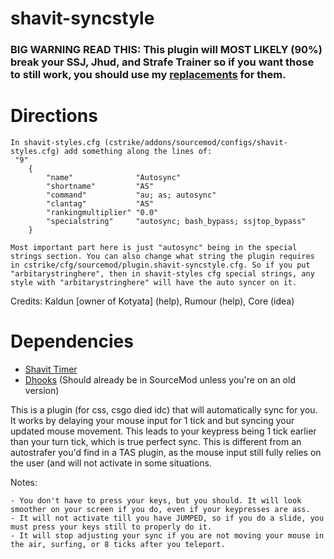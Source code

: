 # shavit-syncstyle

### BIG WARNING READ THIS: This plugin will MOST LIKELY (90%) break your SSJ, Jhud, and Strafe Trainer so if you want those to still work, you should use my [replacements](https://github.com/Nimmy2222/bhop-get-stats) for them.

# Directions
```
In shavit-styles.cfg (cstrike/addons/sourcemod/configs/shavit-styles.cfg) add something along the lines of:
 "9"
	{
		"name"				"Autosync"
		"shortname"			"AS"
		"command"			"au; as; autosync"
		"clantag"			"AS"
		"rankingmultiplier"	"0.0"
		"specialstring"		"autosync; bash_bypass; ssjtop_bypass"
	}

Most important part here is just "autosync" being in the special strings section. You can also change what string the plugin requires in cstrike/cfg/sourcemod/plugin.shavit-syncstyle.cfg. So if you put "arbitarystringhere", then in shavit-styles cfg special strings, any style with "arbitarystringhere" will have the auto syncer on it.
```

Credits: Kaldun [owner of Kotyata] (help), Rumour (help), Core (idea)

# Dependencies
* [Shavit Timer](https://github.com/shavitush/bhoptimer)
* [Dhooks](https://forums.alliedmods.net/showpost.php?p=2588686&postcount=589) (Should already be in SourceMod unless you're on an old version)

This is a plugin (for css, csgo died idc) that will automatically sync for you. It works by delaying your mouse input for 1 tick and but syncing your updated mouse movement. This leads to your keypress being 1 tick earlier than your turn tick, which is true perfect sync.
This is different from an autostrafer you'd find in a TAS plugin, as the mouse input still fully relies on the user (and will not activate in some situations.

Notes:
```
- You don't have to press your keys, but you should. It will look smoother on your screen if you do, even if your keypresses are ass.
- It will not activate till you have JUMPED, so if you do a slide, you must press your keys still to properly do it.
- It will stop adjusting your sync if you are not moving your mouse in the air, surfing, or 8 ticks after you teleport.
```

